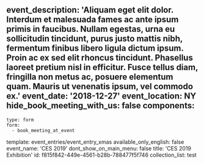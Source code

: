 event_description: 'Aliquam eget elit dolor. Interdum et malesuada fames ac ante ipsum primis in faucibus. Nullam egestas, urna eu sollicitudin tincidunt, purus justo mattis nibh, fermentum finibus libero ligula dictum ipsum. Proin ac ex sed elit rhoncus tincidunt. Phasellus laoreet pretium nisl in efficitur. Fusce tellus diam, fringilla non metus ac, posuere elementum quam. Mauris ut venenatis ipsum, vel commodo ex.'
event_date: '2018-12-27'
event_location: NY
hide_book_meeting_with_us: false
components:
  -
    type: form
    form:
      - book_meeting_at_event
template: event_entries/event_entry_xmas
available_only_english: false
event_name: 'CES 2019'
dont_show_on_main_menu: false
title: 'CES 2019 Exhibition'
id: f815f842-449e-4561-b28b-788477f5f746
collection_list: test
